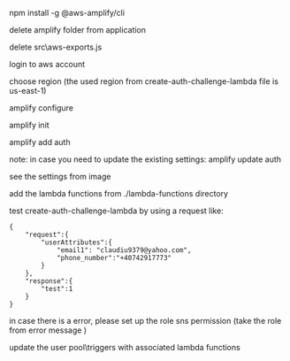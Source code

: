 
npm install -g @aws-amplify/cli

delete amplify folder from application

delete src\aws-exports.js

login to aws account

choose region (the used region from create-auth-challenge-lambda file is us-east-1)

amplify configure

amplify init

amplify add auth

note: in case you need to update the existing settings: amplify update auth 

see the settings from image


add the lambda functions from ./lambda-functions directory

test create-auth-challenge-lambda by using a request like:

```
{
    "request":{
        "userAttributes":{
            "email1": "claudiu9379@yahoo.com",
            "phone_number":"+40742917773"
        }
    },
    "response":{
        "test":1
    }
}
```

in case there is a error, please set up the role sns permission (take the role from error message )

update the user pool\triggers with associated lambda functions


